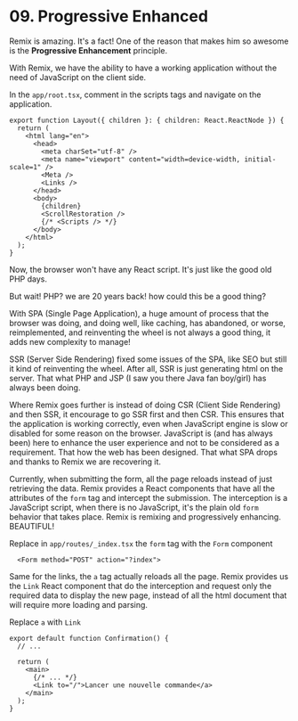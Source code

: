 # 09. Progressive Enhanced

Remix is amazing. It's a fact! One of the reason that makes him so awesome is the **Progressive Enhancement** principle.

With Remix, we have the ability to have a working application without the need of JavaScript on the client side.

In the `app/root.tsx`, comment in the scripts tags and navigate on the application.

```tsx
export function Layout({ children }: { children: React.ReactNode }) {
  return (
    <html lang="en">
      <head>
        <meta charSet="utf-8" />
        <meta name="viewport" content="width=device-width, initial-scale=1" />
        <Meta />
        <Links />
      </head>
      <body>
        {children}
        <ScrollRestoration />
        {/* <Scripts /> */}
      </body>
    </html>
  );
}
```

Now, the browser won't have any React script. It's just like the good old PHP days.

But wait! PHP? we are 20 years back! how could this be a good thing?

With SPA (Single Page Application), a huge amount of process that the browser was doing, and doing well, like caching,
has abandoned, or worse, reimplemented, and reinventing the wheel is not always a good thing, it adds new complexity to manage!

SSR (Server Side Rendering) fixed some issues of the SPA, like SEO but still it kind of reinventing the wheel. After all,
SSR is just generating html on the server. That what PHP and JSP (I saw you there Java fan boy/girl) has always been doing.

Where Remix goes further is instead of doing CSR (Client Side Rendering) and then SSR, it encourage to go SSR first and then
CSR. This ensures that the application is working correctly, even when JavaScript engine is slow or disabled for some reason
on the browser. JavaScript is (and has always been) here to enhance the user experience and not to be considered as a
requirement. That how the web has been designed. That what SPA drops and thanks to Remix we are recovering it.

Currently, when submitting the form, all the page reloads instead of just retrieving the data. Remix provides a React components
that have all the attributes of the `form` tag and intercept the submission. The interception is a JavaScript script, when there
is no JavaScript, it's the plain old `form` behavior that takes place. Remix is remixing and progressively enhancing. BEAUTIFUL!

Replace in `app/routes/_index.tsx` the `form` tag with the `Form` component

```tsx
  <Form method="POST" action="?index">
```

Same for the links, the `a` tag actually reloads all the page. Remix provides us the `Link` React component that do the
interception and request only the required data to display the new page, instead of all the html document that will require
more loading and parsing.

Replace `a` with `Link`

```tsx
export default function Confirmation() {
  // ...

  return (
    <main>
      {/* ... */}
      <Link to="/">Lancer une nouvelle commande</a>
    </main>
  );
}
```